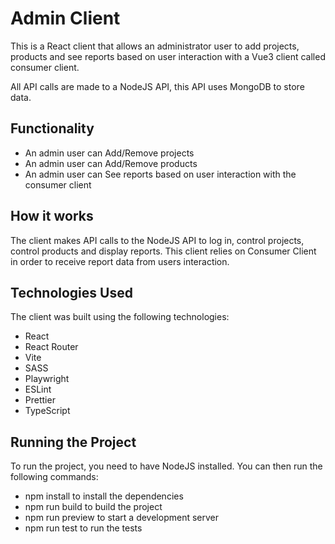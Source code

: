 # Admin Client

This is a React client that allows an administrator user to add projects, products and see reports based on user interaction with a Vue3 client called consumer client.

All API calls are made to a NodeJS API, this API uses MongoDB to store data.

## Functionality

- An admin user can Add/Remove projects
- An admin user can Add/Remove products
- An admin user can See reports based on user interaction with the consumer client

## How it works

The client makes API calls to the NodeJS API to log in, control projects, control products and display reports.
This client relies on Consumer Client in order to receive report data from users interaction.

## Technologies Used

The client was built using the following technologies:

- React
- React Router
- Vite
- SASS
- Playwright
- ESLint
- Prettier
- TypeScript

## Running the Project

To run the project, you need to have NodeJS installed. You can then run the following commands:

- npm install to install the dependencies
- npm run build to build the project
- npm run preview to start a development server
- npm run test to run the tests
